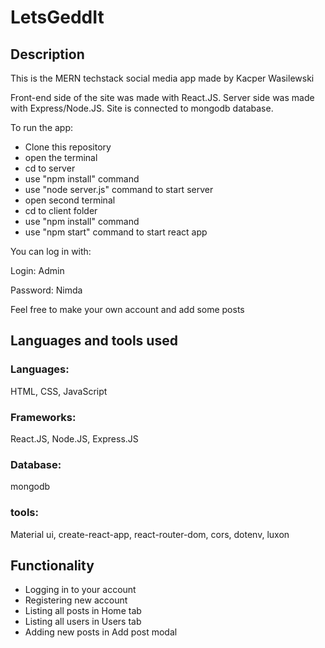 # LetsGeddIt


## Description
This is the MERN techstack social media app made by Kacper Wasilewski

Front-end side of the site was made with React.JS.
Server side was made with Express/Node.JS.
Site is connected to mongodb database.

To run the app:
- Clone this repository
- open the terminal
- cd to server 
- use "npm install" command
- use "node server.js" command to start server
- open second terminal
- cd to client folder
- use "npm install" command
- use "npm start" command to start react app

You can log in with:

Login: Admin

Password: Nimda

Feel free to make your own account and add some posts

## Languages and tools used

### Languages:
HTML, CSS, JavaScript

### Frameworks:
React.JS, Node.JS, Express.JS

### Database:
mongodb

### tools:
Material ui, create-react-app, react-router-dom, cors, dotenv, luxon

## Functionality

- Logging in to your account
- Registering new account
- Listing all posts in Home tab
- Listing all users in Users tab
- Adding new posts in Add post modal



